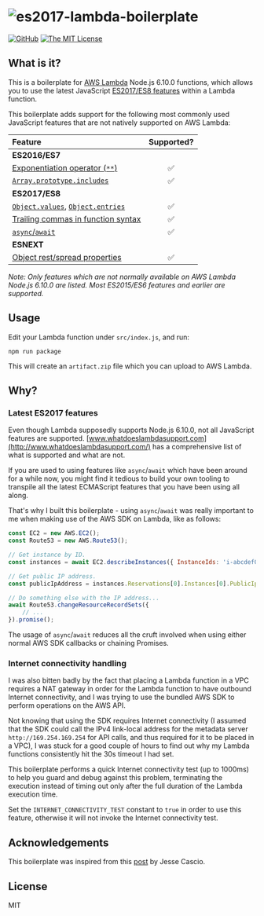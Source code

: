 # ![es2017-lambda-boilerplate](https://github.com/irvinlim/es2017-lambda-boilerplate/blob/master/docs/images/banner.png)

[![GitHub](https://img.shields.io/github/release/irvinlim/es2017-lambda-boilerplate.svg?style=flat-square)](https://github.com/irvinlim/es2017-lambda-boilerplate/releases)
[![The MIT License](https://img.shields.io/badge/license-MIT-orange.svg?style=flat-square)](http://opensource.org/licenses/MIT)

## What is it?

This is a boilerplate for [AWS Lambda](https://aws.amazon.com/lambda/) Node.js 6.10.0 functions, which allows you to use the latest JavaScript [ES2017/ES8 features](https://hackernoon.com/es8-was-released-and-here-are-its-main-new-features-ee9c394adf66) within a Lambda function.

This boilerplate adds support for the following most commonly used JavaScript features that are not natively supported on AWS Lambda:

| Feature | Supported? |
|:--------|:----------:|
| **ES2016/ES7** | |
| [Exponentiation operator (`**`)](http://node.green/#ES2016-features-exponentiation------operator) | :white_check_mark: |
| [`Array.prototype.includes`](http://node.green/#ES2016-features-Array-prototype-includes) | :white_check_mark: |
| **ES2017/ES8** | |
| [`Object.values`](http://node.green/#ES2017-features-Object-static-methods-Object-values), [`Object.entries`](http://node.green/#ES2017-features-Object-static-methods-Object-entries) | :white_check_mark: |
| [Trailing commas in function syntax](http://node.green/#ES2017-features-trailing-commas-in-function-syntax) | :white_check_mark: |
| [`async`/`await`](http://node.green/#ES2017-features-async-functions) | :white_check_mark: |
| **ESNEXT** | |
| [Object rest/spread properties](http://node.green/#ESNEXT-candidate--stage-3--object-rest-spread-properties) | :white_check_mark: |

*Note: Only features which are not normally available on AWS Lambda Node.js 6.10.0 are listed. Most ES2015/ES6 features and earlier are supported.*

## Usage

Edit your Lambda function under `src/index.js`, and run:

```
npm run package
```

This will create an `artifact.zip` file which you can upload to AWS Lambda.

## Why?

### Latest ES2017 features

Even though Lambda supposedly supports Node.js 6.10.0, not all JavaScript features are supported. [www.whatdoeslambdasupport.com](http://www.whatdoeslambdasupport.com/) has a comprehensive list of what is supported and what are not.

If you are used to using features like `async`/`await` which have been around for a while now, you might find it tedious to build your own tooling to transpile all the latest ECMAScript features that you have been using all along.

That's why I built this boilerplate - using `async`/`await` was really important to me when making use of the AWS SDK on Lambda, like as follows:

```js
const EC2 = new AWS.EC2();
const Route53 = new AWS.Route53();

// Get instance by ID.
const instances = await EC2.describeInstances({ InstanceIds: 'i-abcdef01' }).promise();

// Get public IP address.
const publicIpAddress = instances.Reservations[0].Instances[0].PublicIpAddress;

// Do something else with the IP address...
await Route53.changeResourceRecordSets({
    // ...
}).promise();
```

The usage of `async`/`await` reduces all the cruft involved when using either normal AWS SDK callbacks or chaining Promises.

### Internet connectivity handling

I was also bitten badly by the fact that placing a Lambda function in a VPC requires a NAT gateway in order for the Lambda function to have outbound Internet connectivity, and I was trying to use the bundled AWS SDK to perform operations on the AWS API.

Not knowing that using the SDK requires Internet connectivity (I assumed that the SDK could call the IPv4 link-local address for the metadata server `http://169.254.169.254` for API calls, and thus required for it to be placed in a VPC), I was stuck for a good couple of hours to find out why my Lambda functions consistently hit the 30s timeout I had set.

This boilerplate performs a quick Internet connectivity test (up to 1000ms) to help you guard and debug against this problem, terminating the execution instead of timing out only after the full duration of the Lambda execution time. 

Set the `INTERNET_CONNECTIVITY_TEST` constant to `true` in order to use this feature, otherwise it will not invoke the Internet connectivity test.

## Acknowledgements

This boilerplate was inspired from this [post](http://jessesnet.com/development-notes/2016/nodejs-es7-aws-lambda/) by Jesse Cascio.

## License

MIT
